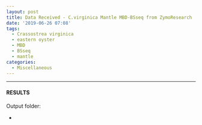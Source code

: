 ```yaml
---
layout: post
title: Data Received - C.virginica Mantle MBD-BSseq from ZymoResearch
date: '2019-06-26 07:08'
tags: 
  - Crassostrea virginica
  - eastern oyster
  - MBD
  - BSseq
  - mantle
categories: 
  - Miscellaneous
---
```




---

#### RESULTS

Output folder:

- []()

